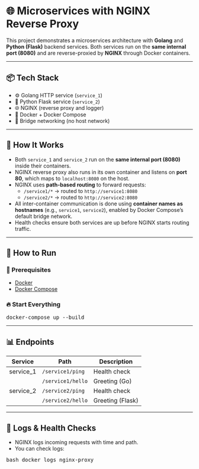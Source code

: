 # 🌐 Microservices with NGINX Reverse Proxy

This project demonstrates a microservices architecture with **Golang** and **Python (Flask)** backend services. Both services run on the **same internal port (8080)** and are reverse-proxied by **NGINX** through Docker containers.

---

## 📦 Tech Stack

- ⚙️ Golang HTTP service (`service_1`)
- 🐍 Python Flask service (`service_2`)
- 🌐 NGINX (reverse proxy and logger)
- 🐳 Docker + Docker Compose
- 🔁 Bridge networking (no host network)

---


## 🔧 How It Works

- Both `service_1` and `service_2` run on the **same internal port (8080)** inside their containers.
- NGINX reverse proxy also runs in its own container and listens on **port 80**, which maps to `localhost:8080` on the host.
- NGINX uses **path-based routing** to forward requests:
  - `/service1/*` → routed to `http://service1:8080`
  - `/service2/*` → routed to `http://service2:8080`
- All inter-container communication is done using **container names as hostnames** (e.g., `service1`, `service2`), enabled by Docker Compose’s default bridge network.
- Health checks ensure both services are up before NGINX starts routing traffic.


---


## 🚀 How to Run

### 🧱 Prerequisites

- [Docker](https://www.docker.com/)
- [Docker Compose](https://docs.docker.com/compose/)

### 🔥 Start Everything

<pre lang="markdown">docker-compose up --build</pre>


---

## 📊 Endpoints

| Service     | Path                    | Description      |
|-------------|-------------------------|------------------|
| service_1   | `/service1/ping`        | Health check     |
|             | `/service1/hello`       | Greeting (Go)    |
| service_2   | `/service2/ping`        | Health check     |
|             | `/service2/hello`       | Greeting (Flask) |


---


## 📜 Logs & Health Checks

- NGINX logs incoming requests with time and path.
- You can check logs:

<pre lang="markdown">bash docker logs nginx-proxy</pre>
